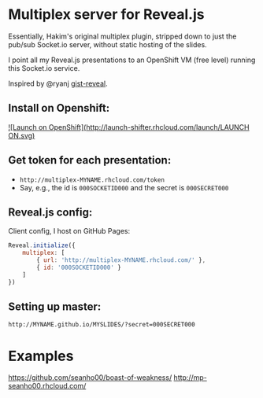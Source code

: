 # Multiplex server for Reveal.js

Essentially, Hakim's original multiplex plugin, stripped down
to just the pub/sub Socket.io server, without static hosting
of the slides.

I point all my Reveal.js presentations to an OpenShift VM
(free level) running this Socket.io service.

Inspired by @ryanj [gist-reveal](http://gist-reveal.it/).

## Install on Openshift:

[![Launch on OpenShift](http://launch-shifter.rhcloud.com/launch/LAUNCH ON.svg)](https://openshift.redhat.com/app/console/application_type/custom?&cartridges[]=nodejs-0.10&initial_git_url=https://github.com/seanho00/reveal-multiplex.git&name=multiplex)

## Get token for each presentation:
* `http://multiplex-MYNAME.rhcloud.com/token`
* Say, e.g., the id is `000SOCKETID000` and the secret is `000SECRET000`

## Reveal.js config:
Client config, I host on GitHub Pages:

```js
Reveal.initialize({
	multiplex: [
		{ url: 'http://multiplex-MYNAME.rhcloud.com/' },
		{ id: '000SOCKETID000' }
	]
})
```

## Setting up master:
`http://MYNAME.github.io/MYSLIDES/?secret=000SECRET000`

# Examples
https://github.com/seanho00/boast-of-weakness/
http://mp-seanho00.rhcloud.com/
